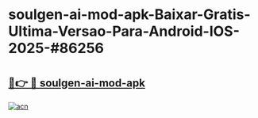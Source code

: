 # soulgen-ai-mod-apk-Baixar-Gratis-Ultima-Versao-Para-Android-IOS-2025-#86256

# <h2><a href="https://ainizakaria.my?title=soulgen-ai-mod-apk&ref=24M">🔗👉 🔴 soulgen-ai-mod-apk</a></h2>

[![acn](https://github.com/user-attachments/assets/0f9c940e-d8b0-45ae-aac7-cd30a18b3e1c)](https://ainizakaria.my?title=soulgen-ai-mod-apk&ref=24M)

